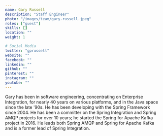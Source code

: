 ```yaml
---
name: Gary Russell
description: "Staff Engineer"
photo: "/images/team/gary-russell.jpeg"
roles: ["guest"]
skills: []
location: ""
weight: 1

# Social Media
twitter: "gprussell"
website: ""
facebook: ""
linkedin: ""
github: ""
pinterest: ""
instagram: ""
youtube: ""
---
```


Gary has been in software engineering, concentrating on Enterprise Integration, for nearly 40 years on various platforms, and in the Java space since the late '90s. He has been developing with the Spring Framework since 2004. He has been a committer on the Spring Integration and Spring AMQP projects for over 10 years; he started the Spring for Apache Kafka project in 2016. He leads both Spring AMQP and Spring for Apache Kafka and is a former lead of Spring Integration.
